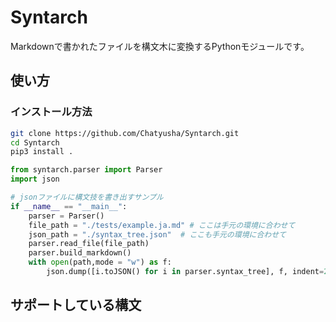 # Syntarch

Markdownで書かれたファイルを構文木に変換するPythonモジュールです。

## 使い方

### インストール方法

```sh
git clone https://github.com/Chatyusha/Syntarch.git
cd Syntarch
pip3 install .
```

```python
from syntarch.parser import Parser
import json

# jsonファイルに構文技を書き出すサンプル
if __name__ == "__main__":
    parser = Parser()
    file_path = "./tests/example.ja.md" # ここは手元の環境に合わせて
    json_path = "./syntax_tree.json"  # ここも手元の環境に合わせて
    parser.read_file(file_path)
    parser.build_markdown() 
    with open(path,mode = "w") as f:
        json.dump([i.toJSON() for i in parser.syntax_tree], f, indent=2, ensure_ascii=False)
```

## サポートしている構文
